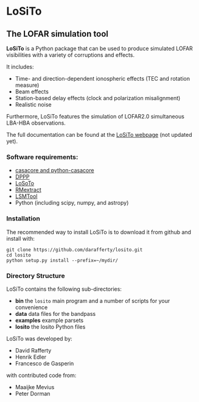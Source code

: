 # LoSiTo
## The LOFAR simulation tool


**LoSiTo** is a Python package that can be used to produce simulated LOFAR visibilities with a variety of corruptions and effects.

It includes:
* Time- and direction-dependent ionospheric effects (TEC and rotation measure)
* Beam effects
* Station-based delay effects (clock and polarization misalignment)
* Realistic noise

Furthermore, LoSiTo features the simulation of LOFAR2.0 simultaneous LBA-HBA observations.

The full documentation can be found at the [LoSiTo webpage](https://www.astron.nl/citt/losito) (not updated yet).

### Software requirements:
* [casacore and python-casacore](https://casacore.github.io)
* [DPPP](https://github.com/lofar-astron/DP3)
* [LoSoTo](https://github.com/revoltek/losoto)
* [RMextract](https://github.com/maaijke/RMextract)
* [LSMTool](https://github.com/darafferty/LSMTool)
* Python (including scipy, numpy, and astropy)

### Installation
The recommended way to install LoSiTo is to download it from github and install with:

```
git clone https://github.com/darafferty/losito.git
cd losito
python setup.py install --prefix=~/mydir/
```

### Directory Structure
LoSiTo contains the following sub-directories:
* **bin** the ```losito``` main program and a number of scripts for your convenience
* **data** data files for the bandpass
* **examples** example parsets
* **losito** the losito Python files

LoSiTo was developed by:
* David Rafferty
* Henrik Edler
* Francesco de Gasperin

with contributed code from:
* Maaijke Mevius
* Peter Dorman
